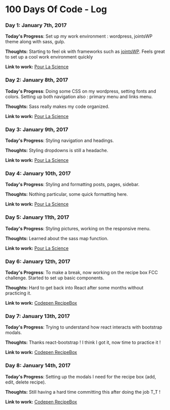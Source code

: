 # 100 Days Of Code - Log


### Day 1: January 7th, 2017

**Today's Progress**: Set up my work environment : wordpress, jointsWP theme along with sass, gulp.

**Thoughts:** Starting to feel ok with frameworks such as [jointsWP](http://jointswp.com/). Feels great to set up a cool work environment quickly

**Link to work:** [Pour La Science](https://github.com/BPagoaga/wp_pourlascience)


### Day 2: January 8th, 2017

**Today's Progress**: Doing some CSS on my wordpress, setting fonts and colors. Setting up both navigation also : primary menu and links menu.

**Thoughts:** Sass really makes my code organized.

**Link to work:** [Pour La Science](https://github.com/BPagoaga/wp_pourlascience)


### Day 3: January 9th, 2017

**Today's Progress**: Styling navigation and headings.

**Thoughts:** Styling dropdowns is still a headache.

**Link to work:** [Pour La Science](https://github.com/BPagoaga/wp_pourlascience)


### Day 4: January 10th, 2017

**Today's Progress**: Styling and formatting posts, pages, sidebar.

**Thoughts:** Nothing particular, some quick formatting here.

**Link to work:** [Pour La Science](https://github.com/BPagoaga/wp_pourlascience)


### Day 5: January 11th, 2017

**Today's Progress**: Styling pictures, working on the responsive menu.

**Thoughts:** Learned about the sass map function.

**Link to work:** [Pour La Science](https://github.com/BPagoaga/wp_pourlascience)


### Day 6: January 12th, 2017

**Today's Progress**: To make a break, now working on the recipe box FCC challenge. Started to set up basic components.

**Thoughts:** Hard to get back into React after some months without practicing it.

**Link to work:** [Codepen RecipeBox](http://codepen.io/BPagoaga/pen/rjegZM?editors=1000)


### Day 7: January 13th, 2017

**Today's Progress**: Trying to understand how react interacts with bootstrap modals.

**Thoughts:** Thanks react-bootstrap ! I think I got it, now time to practice it !

**Link to work:** [Codepen RecipeBox](http://codepen.io/BPagoaga/pen/rjegZM?editors=1000)


### Day 8: January 14th, 2017

**Today's Progress**: Setting up the modals I need for the recipe box (add, edit, delete recipe).

**Thoughts:** Still having a hard time committing this after doing the job T_T !

**Link to work:** [Codepen RecipeBox](http://codepen.io/BPagoaga/pen/rjegZM?editors=1000)

